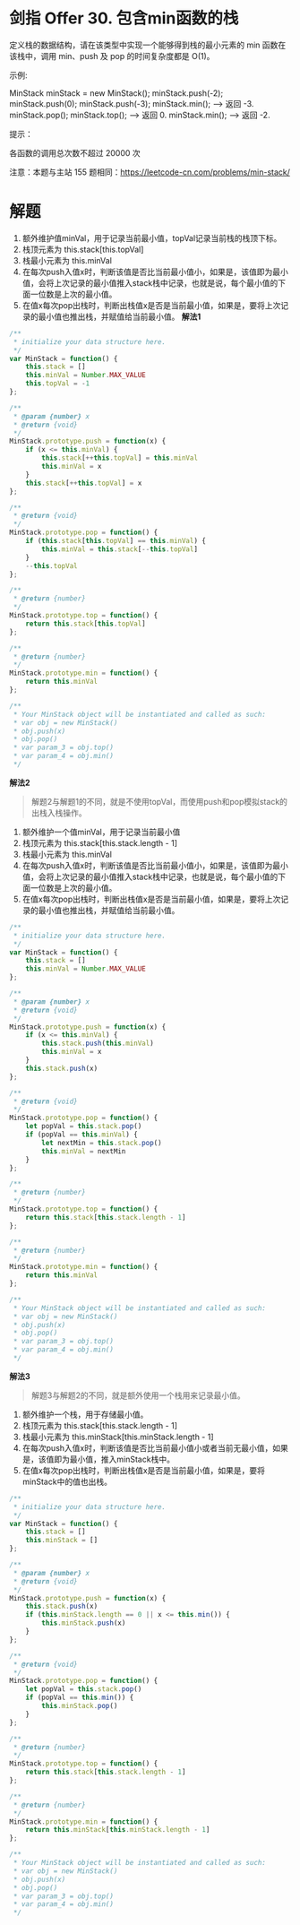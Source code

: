 # 剑指 Offer 30. 包含min函数的栈
定义栈的数据结构，请在该类型中实现一个能够得到栈的最小元素的 min 函数在该栈中，调用 min、push 及 pop 的时间复杂度都是 O(1)。

 

示例:

MinStack minStack = new MinStack();
minStack.push(-2);
minStack.push(0);
minStack.push(-3);
minStack.min();   --> 返回 -3.
minStack.pop();
minStack.top();      --> 返回 0.
minStack.min();   --> 返回 -2.
 

提示：

各函数的调用总次数不超过 20000 次
 

注意：本题与主站 155 题相同：https://leetcode-cn.com/problems/min-stack/

# 解题
1. 额外维护值minVal，用于记录当前最小值，topVal记录当前栈的栈顶下标。
2. 栈顶元素为 this.stack[this.topVal]
3. 栈最小元素为 this.minVal
4. 在每次push入值x时，判断该值是否比当前最小值小，如果是，该值即为最小值，会将上次记录的最小值推入stack栈中记录，也就是说，每个最小值的下面一位数是上次的最小值。
5. 在值x每次pop出栈时，判断出栈值x是否是当前最小值，如果是，要将上次记录的最小值也推出栈，并赋值给当前最小值。
**解法1**
```js
/**
 * initialize your data structure here.
 */
var MinStack = function() {
    this.stack = []
    this.minVal = Number.MAX_VALUE
    this.topVal = -1
};

/** 
 * @param {number} x
 * @return {void}
 */
MinStack.prototype.push = function(x) {
    if (x <= this.minVal) {
        this.stack[++this.topVal] = this.minVal
        this.minVal = x
    }
    this.stack[++this.topVal] = x
};

/**
 * @return {void}
 */
MinStack.prototype.pop = function() {
    if (this.stack[this.topVal] == this.minVal) {
        this.minVal = this.stack[--this.topVal]
    }
    --this.topVal
};

/**
 * @return {number}
 */
MinStack.prototype.top = function() {
    return this.stack[this.topVal]
};

/**
 * @return {number}
 */
MinStack.prototype.min = function() {
    return this.minVal
};

/**
 * Your MinStack object will be instantiated and called as such:
 * var obj = new MinStack()
 * obj.push(x)
 * obj.pop()
 * var param_3 = obj.top()
 * var param_4 = obj.min()
 */
```

**解法2**
> 解题2与解题1的不同，就是不使用topVal，而使用push和pop模拟stack的出栈入栈操作。
1. 额外维护一个值minVal，用于记录当前最小值
2. 栈顶元素为 this.stack[this.stack.length - 1]
3. 栈最小元素为 this.minVal
4. 在每次push入值x时，判断该值是否比当前最小值小，如果是，该值即为最小值，会将上次记录的最小值推入stack栈中记录，也就是说，每个最小值的下面一位数是上次的最小值。
5. 在值x每次pop出栈时，判断出栈值x是否是当前最小值，如果是，要将上次记录的最小值也推出栈，并赋值给当前最小值。
```js
/**
 * initialize your data structure here.
 */
var MinStack = function() {
    this.stack = []
    this.minVal = Number.MAX_VALUE
};

/** 
 * @param {number} x
 * @return {void}
 */
MinStack.prototype.push = function(x) {
    if (x <= this.minVal) {
        this.stack.push(this.minVal)
        this.minVal = x
    }
    this.stack.push(x)
};

/**
 * @return {void}
 */
MinStack.prototype.pop = function() {
    let popVal = this.stack.pop()
    if (popVal == this.minVal) {
        let nextMin = this.stack.pop()
        this.minVal = nextMin
    }
};

/**
 * @return {number}
 */
MinStack.prototype.top = function() {
    return this.stack[this.stack.length - 1]
};

/**
 * @return {number}
 */
MinStack.prototype.min = function() {
    return this.minVal
};

/**
 * Your MinStack object will be instantiated and called as such:
 * var obj = new MinStack()
 * obj.push(x)
 * obj.pop()
 * var param_3 = obj.top()
 * var param_4 = obj.min()
 */
```


**解法3**
> 解题3与解题2的不同，就是额外使用一个栈用来记录最小值。
1. 额外维护一个栈，用于存储最小值。
2. 栈顶元素为 this.stack[this.stack.length - 1]
3. 栈最小元素为 this.minStack[this.minStack.length - 1]
4. 在每次push入值x时，判断该值是否比当前最小值小或者当前无最小值，如果是，该值即为最小值，推入minStack栈中。
5. 在值x每次pop出栈时，判断出栈值x是否是当前最小值，如果是，要将minStack中的值也出栈。
```js
/**
 * initialize your data structure here.
 */
var MinStack = function() {
    this.stack = []
    this.minStack = []
};

/** 
 * @param {number} x
 * @return {void}
 */
MinStack.prototype.push = function(x) {
    this.stack.push(x)
    if (this.minStack.length == 0 || x <= this.min()) {
        this.minStack.push(x)
    }
};

/**
 * @return {void}
 */
MinStack.prototype.pop = function() {
    let popVal = this.stack.pop()
    if (popVal == this.min()) {
        this.minStack.pop()
    }
};

/**
 * @return {number}
 */
MinStack.prototype.top = function() {
    return this.stack[this.stack.length - 1]
};

/**
 * @return {number}
 */
MinStack.prototype.min = function() {
    return this.minStack[this.minStack.length - 1]
};

/**
 * Your MinStack object will be instantiated and called as such:
 * var obj = new MinStack()
 * obj.push(x)
 * obj.pop()
 * var param_3 = obj.top()
 * var param_4 = obj.min()
 */
```